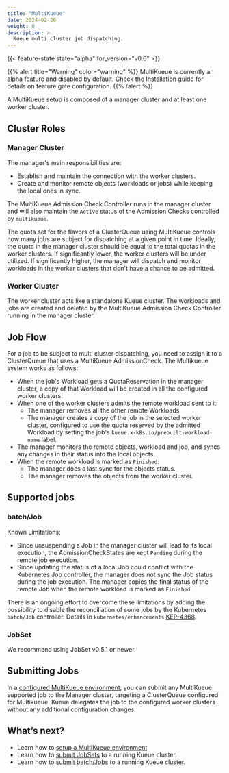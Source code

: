 ```yaml
---
title: "MultiKueue"
date: 2024-02-26
weight: 8
description: >
  Kueue multi cluster job dispatching.
---
```


{{< feature-state state="alpha" for_version="v0.6" >}}

{{% alert title="Warning" color="warning" %}}
MultiKueue is currently an alpha feature and disabled by default. Check the [Installation](/docs/installation/#change-the-feature-gates-configuration) guide for details on feature gate configuration.
{{% /alert %}}


A MultiKueue setup is composed of a manager cluster and at least one worker cluster.

## Cluster Roles
### Manager Cluster

The manager's main responsibilities are:
- Establish and maintain the connection with the worker clusters.
- Create and monitor remote objects (workloads or jobs) while keeping the local ones in sync.

The MultiKueue Admission Check Controller runs in the manager cluster and will also maintain the `Active` status of the Admission Checks controlled by `multikueue`.

The quota set for the flavors of a ClusterQueue using MultiKueue controls how many jobs are subject for dispatching at a given point in time.
Ideally, the quota in the manager cluster should be equal to the total quotas in the worker clusters.
If significantly lower, the worker clusters will be under utilized.
If significantly higher, the manager will dispatch and monitor workloads in the worker clusters that don't have a chance to be admitted.

### Worker Cluster

The worker cluster acts like a standalone Kueue cluster.
The workloads and jobs are created and deleted by the MultiKueue Admission Check Controller running in the manager cluster.

## Job Flow

For a job to be subject to multi cluster dispatching, you need to assign it to a ClusterQueue that uses a MultiKueue AdmissionCheck. The Multikueue system works as follows:
- When the job's Workload gets a QuotaReservation in the manager cluster, a copy of that Workload will be created in all the configured worker clusters.
- When one of the worker clusters admits the remote workload sent to it:
  - The manager removes all the other remote Workloads.
  - The manager creates a copy of the job in the selected worker cluster, configured to use the quota reserved by the admitted Workload by setting the job's `kueue.x-k8s.io/prebuilt-workload-name` label.
- The manager monitors the remote objects, workload and job, and syncs any changes in their status into the local objects.
- When the remote workload is marked as `Finished`:
  - The manager does a last sync for the objects status.
  - The manager removes the objects from the worker cluster.

## Supported jobs

### batch/Job
Known Limitations:
- Since unsuspending a Job in the manager cluster will lead to its local execution, the AdmissionCheckStates are kept `Pending` during the remote job execution.
- Since updating the status of a local Job could conflict with the Kubernetes Job controller, the manager does not sync the Job status during the job execution. The manager copies the final status of the remote Job when the remote workload is marked as `Finished`.

There is an ongoing effort to overcome these limitations by adding the possibility to disable the reconciliation of some jobs by the Kubernetes `batch/Job` controller. Details in `kubernetes/enhancements` [KEP-4368](https://github.com/kubernetes/enhancements/tree/master/keps/sig-apps/4368-support-managed-by-label-for-batch-jobs#readme).

### JobSet

We recommend using JobSet v0.5.1 or newer.

## Submitting Jobs
In a [configured MultiKueue environment](/docs/tasks/manage/setup_multikueue), you can submit any MultiKueue supported job to the Manager cluster, targeting a ClusterQueue configured for Multikueue.
Kueue delegates the job to the configured worker clusters without any additional configuration changes.

## What’s next? 
- Learn how to [setup a MultiKueue environment](/docs/tasks/manage/setup_multikueue/)
- Learn how to [submit JobSets](/docs/tasks/run/jobsets/#jobset-definition) to a running Kueue cluster.
- Learn how to [submit batch/Jobs](/docs/tasks/run/jobs/#1-define-the-job) to a running Kueue cluster.
